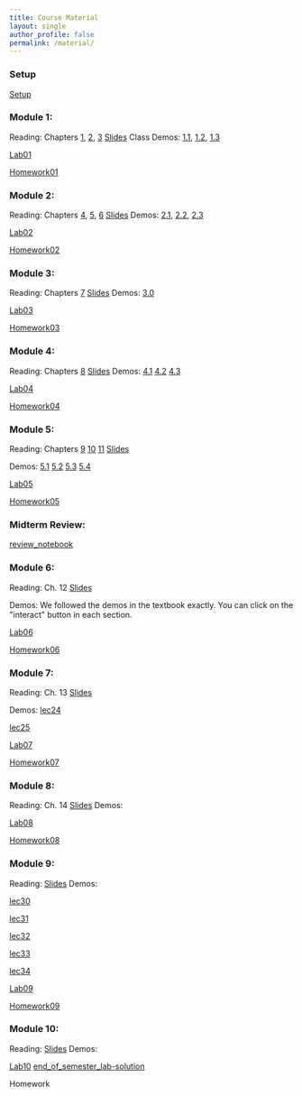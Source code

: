 ```yaml
---
title: Course Material
layout: single
author_profile: false
permalink: /material/
---
```


### Setup

[Setup](http://datahub2.cs.umass.edu/hub/user-redirect/git-pull?repo=https%3A%2F%2Fgithub.com%2Fumass-data-science%2Fcurrent-CS108&urlpath=tree%2Fcurrent-CS108%2Fmodules%2Fmodule+1%2FSetup_Modules.ipynb&branch=master)

### Module 1:
Reading: Chapters [1](https://umass-data-science.github.io/CS108website/textbook/01/what-is-data-science/), [2](https://umass-data-science.github.io/CS108website/textbook/02/causality-and-experiments/), [3](https://umass-data-science.github.io/CS108website/textbook/03/programming-in-python/)
[Slides](https://github.com/umass-data-science/current-CS108/raw/master/modules/module%201/module%201.pptx)
Class Demos: [1.1](http://datahub2.cs.umass.edu/hub/user-redirect/git-pull?repo=https%3A%2F%2Fgithub.com%2Fumass-data-science%2Fcurrent-CS108&urlpath=tree%2Fcurrent-CS108%2Fmodules%2Fmodule+1%2F1.1.ipynb&branch=master), [1.2](http://datahub2.cs.umass.edu/hub/user-redirect/git-pull?repo=https%3A%2F%2Fgithub.com%2Fumass-data-science%2Fcurrent-CS108&urlpath=tree%2Fcurrent-CS108%2Fmodules%2Fmodule+1%2F1.2.ipynb&branch=master), [1.3](http://datahub2.cs.umass.edu/hub/user-redirect/git-pull?repo=https%3A%2F%2Fgithub.com%2Fumass-data-science%2Fcurrent-CS108&urlpath=tree%2Fcurrent-CS108%2Fmodules%2Fmodule+1%2F1.3.ipynb&branch=master)

[Lab01](http://datahub2.cs.umass.edu/hub/user-redirect/git-pull?repo=https%3A%2F%2Fgithub.com%2Fumass-data-science%2Fcurrent-CS108&urlpath=tree%2Fcurrent-CS108%2Fmodules%2Fmodule+1%2Flab01%2Flab01.ipynb&branch=master)

[Homework01](http://datahub2.cs.umass.edu/hub/user-redirect/git-pull?repo=https%3A%2F%2Fgithub.com%2Fumass-data-science%2Fcurrent-CS108&urlpath=tree%2Fcurrent-CS108%2Fmodules%2Fmodule+1%2Fhw01%2Fhw01.ipynb&branch=master)

### Module 2:
Reading: Chapters [4](https://umass-data-science.github.io/CS108website/textbook/04/data-types/), [5](https://umass-data-science.github.io/CS108website/textbook/05/sequences/), [6](https://umass-data-science.github.io/CS108website/textbook/06/tables/)
[Slides](https://github.com/umass-data-science/current-CS108/raw/master/modules/module%202/module%202.pptx)
Demos: [2.1](http://datahub2.cs.umass.edu/hub/user-redirect/git-pull?repo=https%3A%2F%2Fgithub.com%2Fumass-data-science%2Fcurrent-CS108&urlpath=tree%2Fcurrent-CS108%2Fmodules%2Fmodule+2%2F2.1.ipynb&branch=master), [2.2](http://datahub2.cs.umass.edu/hub/user-redirect/git-pull?repo=https%3A%2F%2Fgithub.com%2Fumass-data-science%2Fcurrent-CS108&urlpath=tree%2Fcurrent-CS108%2Fmodules%2Fmodule+2%2F2.2.ipynb&branch=master), [2.3](http://datahub2.cs.umass.edu/hub/user-redirect/git-pull?repo=https%3A%2F%2Fgithub.com%2Fumass-data-science%2Fcurrent-CS108&urlpath=tree%2Fcurrent-CS108%2Fmodules%2Fmodule+2%2F2.3.ipynb&branch=master)

[Lab02](http://datahub2.cs.umass.edu/hub/user-redirect/git-pull?repo=https%3A%2F%2Fgithub.com%2Fumass-data-science%2Fcurrent-CS108&urlpath=tree%2Fcurrent-CS108%2Fmodules%2Fmodule+2%2Flab02%2FLab02.ipynb&branch=master)

[Homework02](http://datahub2.cs.umass.edu/hub/user-redirect/git-pull?repo=https%3A%2F%2Fgithub.com%2Fumass-data-science%2Fcurrent-CS108&urlpath=tree%2Fcurrent-CS108%2Fmodules%2Fmodule+2%2Fhw02%2Fhw02.ipynb&branch=master)

### Module 3:
Reading:  Chapters [7](https://umass-data-science.github.io/CS108website/textbook/07/data-types/)
[Slides](https://github.com/umass-data-science/current-CS108/raw/master/modules/module%203/module%203.pptx)
Demos:  [3.0](http://datahub2.cs.umass.edu/hub/user-redirect/git-pull?repo=https%3A%2F%2Fgithub.com%2Fumass-data-science%2Fcurrent-CS108&urlpath=tree%2Fcurrent-CS108%2Fmodules%2Fmodule+3%2F3.0.ipynb&branch=master)

[Lab03](http://datahub2.cs.umass.edu/hub/user-redirect/git-pull?repo=https%3A%2F%2Fgithub.com%2Fumass-data-science%2Fcurrent-CS108&urlpath=tree%2Fcurrent-CS108%2Fmodules%2Fmodule+3%2Flab03%2Flab03.ipynb&branch=master)

[Homework03](http://datahub2.cs.umass.edu/hub/user-redirect/git-pull?repo=https%3A%2F%2Fgithub.com%2Fumass-data-science%2Fcurrent-CS108&urlpath=tree%2Fcurrent-CS108%2Fmodules%2Fmodule+3%2Fhw03%2Fhw03.ipynb&branch=master)

### Module 4:
Reading:  Chapters [8](https://umass-data-science.github.io/CS108website/textbook/08/functions-and-tables/)
[Slides](https://github.com/umass-data-science/current-CS108/raw/master/modules/module%204/module%204.pptx)
Demos:  [4.1](http://datahub2.cs.umass.edu/hub/user-redirect/git-pull?repo=https%3A%2F%2Fgithub.com%2Fumass-data-science%2Fcurrent-CS108&urlpath=tree%2Fcurrent-CS108%2Fmodules%2Fmodule+4%2F4.1.ipynb&branch=master)
[4.2](http://datahub2.cs.umass.edu/hub/user-redirect/git-pull?repo=https%3A%2F%2Fgithub.com%2Fumass-data-science%2Fcurrent-CS108&urlpath=tree%2Fcurrent-CS108%2Fmodules%2Fmodule+4%2F4.2.ipynb&branch=master)
[4.3](http://datahub2.cs.umass.edu/hub/user-redirect/git-pull?repo=https%3A%2F%2Fgithub.com%2Fumass-data-science%2Fcurrent-CS108&urlpath=tree%2Fcurrent-CS108%2Fmodules%2Fmodule+4%2F4.3.ipynb&branch=master)

[Lab04](http://datahub2.cs.umass.edu/hub/user-redirect/git-pull?repo=https%3A%2F%2Fgithub.com%2Fumass-data-science%2Fcurrent-CS108&urlpath=tree%2Fcurrent-CS108%2Fmodules%2Fmodule+4%2Flab04%2Flab04.ipynb&branch=master)

[Homework04](http://datahub2.cs.umass.edu/hub/user-redirect/git-pull?repo=https%3A%2F%2Fgithub.com%2Fumass-data-science%2Fcurrent-CS108&urlpath=tree%2Fcurrent-CS108%2Fmodules%2Fmodule+4%2Fhw04%2Fhw04.ipynb&branch=master)

### Module 5:
Reading:  Chapters [9](https://umass-data-science.github.io/CS108website/textbook/09/randomness/) [10](https://umass-data-science.github.io/CS108website/textbook/10/sampling-and-empirical-distributions/) [11](https://umass-data-science.github.io/CS108website/textbook/11/testing-hypotheses/)
[Slides](https://github.com/umass-data-science/current-CS108/raw/master/modules/module%205/module%205.pptx)

Demos:  [5.1](http://datahub2.cs.umass.edu/hub/user-redirect/git-pull?repo=https%3A%2F%2Fgithub.com%2Fumass-data-science%2Fcurrent-CS108&urlpath=tree%2Fcurrent-CS108%2Fmodules%2Fmodule+5%2F5.1.ipynb&branch=master)
[5.2](http://datahub2.cs.umass.edu/hub/user-redirect/git-pull?repo=https%3A%2F%2Fgithub.com%2Fumass-data-science%2Fcurrent-CS108&urlpath=tree%2Fcurrent-CS108%2Fmodules%2Fmodule+5%2F5.2.ipynb&branch=master)
[5.3](http://datahub2.cs.umass.edu/hub/user-redirect/git-pull?repo=https%3A%2F%2Fgithub.com%2Fumass-data-science%2Fcurrent-CS108&urlpath=tree%2Fcurrent-CS108%2Fmodules%2Fmodule+5%2F5.3.ipynb&branch=master)
[5.4](http://datahub2.cs.umass.edu/hub/user-redirect/git-pull?repo=https%3A%2F%2Fgithub.com%2Fumass-data-science%2Fcurrent-CS108&urlpath=tree%2Fcurrent-CS108%2Fmodules%2Fmodule+5%2F5.4.ipynb&branch=master)

[Lab05](http://datahub2.cs.umass.edu/hub/user-redirect/git-pull?repo=https%3A%2F%2Fgithub.com%2Fumass-data-science%2Fcurrent-CS108&urlpath=tree%2Fcurrent-CS108%2Fmodules%2Fmodule+5%2Flab05%2Flab05.ipynb&branch=master)

[Homework05](http://datahub2.cs.umass.edu/hub/user-redirect/git-pull?repo=https%3A%2F%2Fgithub.com%2Fumass-data-science%2Fcurrent-CS108&urlpath=tree%2Fcurrent-CS108%2Fmodules%2Fmodule+5%2Fhw05%2Fhw05.ipynb&branch=master)

### Midterm Review:
[review_notebook](http://datahub2.cs.umass.edu/hub/user-redirect/git-pull?repo=https%3A%2F%2Fgithub.com%2Fumass-data-science%2Fcurrent-CS108&urlpath=tree%2Fcurrent-CS108%2FExams%2Fmidterm_exam_review.ipynb&branch=master)

### Module 6:
Reading:  Ch. 12
[Slides](https://github.com/umass-data-science/current-CS108/raw/master/modules/module%206/module%206.pptx)

Demos:  We followed the demos in the textbook exactly.  You can click on the "interact" button in each section.

[Lab06](http://datahub2.cs.umass.edu/hub/user-redirect/git-pull?repo=https%3A%2F%2Fgithub.com%2Fumass-data-science%2Fcurrent-CS108&urlpath=tree%2Fcurrent-CS108%2Fmodules%2Fmodule+6%2Flab06%2Flab06.ipynb&branch=master)

[Homework06](http://datahub2.cs.umass.edu/hub/user-redirect/git-pull?repo=https%3A%2F%2Fgithub.com%2Fumass-data-science%2Fcurrent-CS108&urlpath=tree%2Fcurrent-CS108%2Fmodules%2Fmodule+6%2Fhw06%2Fhw06.ipynb&branch=master)

### Module 7:
Reading: Ch. 13
[Slides](https://github.com/umass-data-science/current-CS108/raw/master/modules/module%207/module%207.pptx)

Demos:  [lec24](http://datahub2.cs.umass.edu/hub/user-redirect/git-pull?repo=https%3A%2F%2Fgithub.com%2Fumass-data-science%2Fcurrent-CS108&urlpath=tree%2Fcurrent-CS108%2Fmodules%2Fmodule+7%2Flec24.ipynb&branch=master)

[lec25](http://datahub2.cs.umass.edu/hub/user-redirect/git-pull?repo=https%3A%2F%2Fgithub.com%2Fumass-data-science%2Fcurrent-CS108&urlpath=tree%2Fcurrent-CS108%2Fmodules%2Fmodule+7%2Flec25.ipynb&branch=master)



[Lab07](http://datahub2.cs.umass.edu/hub/user-redirect/git-pull?repo=https%3A%2F%2Fgithub.com%2Fumass-data-science%2Fcurrent-CS108&urlpath=tree%2Fcurrent-CS108%2Fmodules%2Fmodule+7%2Flab07%2Flab07.ipynb&branch=master)

[Homework07](http://datahub2.cs.umass.edu/hub/user-redirect/git-pull?repo=https%3A%2F%2Fgithub.com%2Fumass-data-science%2Fcurrent-CS108&urlpath=tree%2Fcurrent-CS108%2Fmodules%2Fmodule+7%2Fhw07%2Fhw07.ipynb&branch=master)

### Module 8:
Reading:  Ch. 14
[Slides](https://github.com/umass-data-science/current-CS108/raw/master/modules/module%208/module%208.pptx)
Demos:

[Lab08](http://datahub2.cs.umass.edu/hub/user-redirect/git-pull?repo=https%3A%2F%2Fgithub.com%2Fumass-data-science%2Fcurrent-CS108&urlpath=tree%2Fcurrent-CS108%2Fmodules%2Fmodule+8%2Flab08%2Flab08.ipynb&branch=master)

[Homework08](http://datahub2.cs.umass.edu/hub/user-redirect/git-pull?repo=https%3A%2F%2Fgithub.com%2Fumass-data-science%2Fcurrent-CS108&urlpath=tree%2Fcurrent-CS108%2Fmodules%2Fmodule+8%2Fhw08%2Fhw08.ipynb&branch=master)

### Module 9:
Reading:
[Slides](https://github.com/umass-data-science/current-CS108/raw/master/modules/module%209/module%209.pptx)
Demos:

[lec30](http://datahub2.cs.umass.edu/hub/user-redirect/git-pull?repo=https%3A%2F%2Fgithub.com%2Fumass-data-science%2Fcurrent-CS108&urlpath=tree%2Fcurrent-CS108%2Fmodules%2Fmodule+9%2Flec30.ipynb&branch=master)

[lec31](http://datahub2.cs.umass.edu/hub/user-redirect/git-pull?repo=https%3A%2F%2Fgithub.com%2Fumass-data-science%2Fcurrent-CS108&urlpath=tree%2Fcurrent-CS108%2Fmodules%2Fmodule+9%2Flec31.ipynb&branch=master)

[lec32](http://datahub2.cs.umass.edu/hub/user-redirect/git-pull?repo=https%3A%2F%2Fgithub.com%2Fumass-data-science%2Fcurrent-CS108&urlpath=tree%2Fcurrent-CS108%2Fmodules%2Fmodule+9%2Flec32.ipynb&branch=master)

[lec33](http://datahub2.cs.umass.edu/hub/user-redirect/git-pull?repo=https%3A%2F%2Fgithub.com%2Fumass-data-science%2Fcurrent-CS108&urlpath=tree%2Fcurrent-CS108%2Fmodules%2Fmodule+9%2Flec33.ipynb&branch=master)

[lec34](http://datahub2.cs.umass.edu/hub/user-redirect/git-pull?repo=https%3A%2F%2Fgithub.com%2Fumass-data-science%2Fcurrent-CS108&urlpath=tree%2Fcurrent-CS108%2Fmodules%2Fmodule+9%2Flec34.ipynb&branch=master)

[Lab09](http://datahub2.cs.umass.edu/hub/user-redirect/git-pull?repo=https%3A%2F%2Fgithub.com%2Fumass-data-science%2Fcurrent-CS108&urlpath=tree%2Fcurrent-CS108%2Fmodules%2Fmodule+9%2Flab09%2Flab09.ipynb&branch=master)

[Homework09](http://datahub2.cs.umass.edu/hub/user-redirect/git-pull?repo=https%3A%2F%2Fgithub.com%2Fumass-data-science%2Fcurrent-CS108&urlpath=tree%2Fcurrent-CS108%2Fmodules%2Fmodule+9%2Fhw09%2Fhw09.ipynb&branch=master)

### Module 10:
Reading:
[Slides](https://github.com/umass-data-science/current-CS108/raw/master/modules/module%2010/module%2010.pptx)
Demos:

[Lab10](http://datahub2.cs.umass.edu/hub/user-redirect/git-pull?repo=https%3A%2F%2Fgithub.com%2Fumass-data-science%2Fcurrent-CS108&urlpath=tree%2Fcurrent-CS108%2Fmodules%2Fmodule+10%2Flab10%2Fend_of_semester_lab.ipynb&branch=master)
[end_of_semester_lab-solution](http://datahub2.cs.umass.edu/hub/user-redirect/git-pull?repo=https%3A%2F%2Fgithub.com%2Fumass-data-science%2Fcurrent-CS108&urlpath=tree%2Fcurrent-CS108%2Fmodules%2Fmodule+10%2Flab10%2Fend_of_semester_lab-solution.ipynb&branch=master)


Homework




